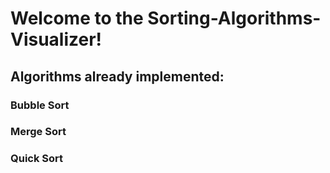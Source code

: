 # Welcome to the Sorting-Algorithms-Visualizer!

## Algorithms already implemented:
### Bubble Sort
### Merge Sort
### Quick Sort